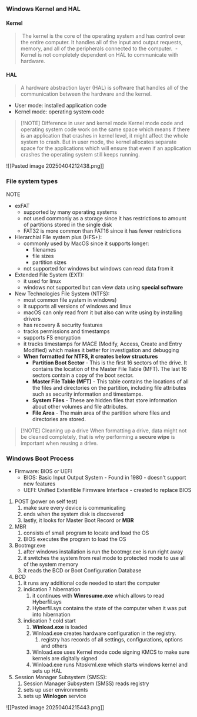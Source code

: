 ### Windows Kernel and HAL
#### Kernel
>  The kernel is the core of the operating system and has control over the entire computer. It handles all of the input and output requests, memory, and all of the peripherals connected to the computer.
>  - Kernel is not completely dependent on HAL to communicate with hardware.

#### HAL
> A hardware abstraction layer (HAL) is software that handles all of the communication between the hardware and the kernel.

- User mode: installed application code
- Kernel mode: operating system code


> [!NOTE] Difference in user and kernel mode
> Kernel mode code and operating system code work on the same space which means if there is an application that crashes in kernel level, it might affect the whole system to crash.
> But in user mode, the kernel allocates separate space for the applications which will ensure that even if an application crashes the operating system still keeps running.


![[Pasted image 20250404212438.png]]


### File system types
NOTE
- exFAT
	- supported by many operating systems
	- not used commonly as a storage since it has restrictions to amount of partitions stored in the single disk
	- FAT32 is more common than FAT16 since it has fewer restrictions
- Hierarchial File system plus (HFS+):
	- commonly used by MacOS since it supports longer:
		- filenames
		- file sizes
		- partition sizes
	- not supported for windows but windows can read data from it
- Extended File System (EXT):
	- it used for linux
	- windows not supported but can view data using **special software**
- New Technologies File System (NTFS):
	- most common file system in windows)
	- it supports all versions of windows and linux
	- macOS can only read from it but also can write using by installing drivers
	- has recovery & security features
	- tracks permissions and timestamps
	- supports FS encryption
	- it tracks timestamps for MACE (Modify, Access, Create and Entry Modified) which makes it better for investigation and debugging
	- **When formatted for NTFS, it creates below structures**
		- **Partition Boot Sector** - This is the first 16 sectors of the drive. It contains the location of the Master File Table (MFT). The last 16 sectors contain a copy of the boot sector.
		- **Master File Table (MFT)** - This table contains the locations of all the files and directories on the partition, including file attributes such as security information and timestamps.
		- **System Files** - These are hidden files that store information about other volumes and file attributes.
		- **File Area** - The main area of the partition where files and directories are stored.


> [!NOTE] Cleaning up a drive
> When formatting a drive, data might not be cleaned completely, that is why performing a **secure wipe** is important when reusing a drive.

### Windows Boot Process

- Firmware: BIOS or UEFI
	- BIOS: Basic Input Output System - Found in 1980 - doesn't support new features
	- UEFI: Unified Extenfible Firmware Interface - created to replace BIOS

1. POST (power on self test)
	1. make sure every device is communicating
	2. ends when the system disk is discovered
	3. lastly, it looks for Master Boot Record or **MBR**
2. MBR
	1. consists of small program to locate and load the OS
	2. BIOS executes the program to load the OS
3. Bootmgr.exe
	1. after windows installation is run the bootmgr.exe is run right away
	2. it switches the system from real mode to protected mode to use all of the system memory
	3. it reads the BCD or Boot Configuration Database
4. BCD
	1. it runs any additional code needed to start the computer
	2. indication ? hibernation
		1. it continues with **Winresume.exe** which allows to read Hyberfil.sys
		2. Hyberfil.sys contains the state of the computer when it was put into hibernation
	3. indication ? cold start
		1. **Winload.exe** is loaded
		2. Winload.exe creates hardware configuration in the registry.
			1. registry has records of all settings, configurations, options and others
		3. Winload.exe uses Kernel mode code signing KMCS to make sure kernels are digitally signed
		4. Winload.exe runs Ntoskrnl.exe which starts windows kernel and sets up HAL
5. Session Manager Subsystem (SMSS):
	1. Session Manager Subsystem (SMSS) reads registry
	2. sets up user environments
	3. sets up **Winlogon** service

![[Pasted image 20250404215443.png]]


